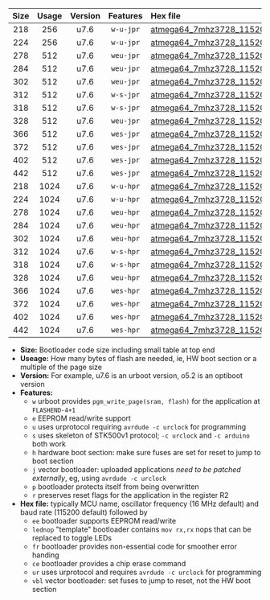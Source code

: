 |Size|Usage|Version|Features|Hex file|
|:-:|:-:|:-:|:-:|:--|
|218|256|u7.6|`w-u-jpr`|[atmega64_7mhz3728_115200bps_ur_vbl.hex](https://raw.githubusercontent.com/stefanrueger/urboot/main/atmega64_7mhz3728_115200bps_ur_vbl.hex)|
|224|256|u7.6|`w-u-jpr`|[atmega64_7mhz3728_115200bps_lednop_ur_vbl.hex](https://raw.githubusercontent.com/stefanrueger/urboot/main/atmega64_7mhz3728_115200bps_lednop_ur_vbl.hex)|
|278|512|u7.6|`weu-jpr`|[atmega64_7mhz3728_115200bps_ee_ur_vbl.hex](https://raw.githubusercontent.com/stefanrueger/urboot/main/atmega64_7mhz3728_115200bps_ee_ur_vbl.hex)|
|284|512|u7.6|`weu-jpr`|[atmega64_7mhz3728_115200bps_ee_lednop_ur_vbl.hex](https://raw.githubusercontent.com/stefanrueger/urboot/main/atmega64_7mhz3728_115200bps_ee_lednop_ur_vbl.hex)|
|302|512|u7.6|`weu-jpr`|[atmega64_7mhz3728_115200bps_ee_lednop_fr_ur_vbl.hex](https://raw.githubusercontent.com/stefanrueger/urboot/main/atmega64_7mhz3728_115200bps_ee_lednop_fr_ur_vbl.hex)|
|312|512|u7.6|`w-s-jpr`|[atmega64_7mhz3728_115200bps_vbl.hex](https://raw.githubusercontent.com/stefanrueger/urboot/main/atmega64_7mhz3728_115200bps_vbl.hex)|
|318|512|u7.6|`w-s-jpr`|[atmega64_7mhz3728_115200bps_lednop_vbl.hex](https://raw.githubusercontent.com/stefanrueger/urboot/main/atmega64_7mhz3728_115200bps_lednop_vbl.hex)|
|328|512|u7.6|`weu-jpr`|[atmega64_7mhz3728_115200bps_ee_lednop_fr_ce_ur_vbl.hex](https://raw.githubusercontent.com/stefanrueger/urboot/main/atmega64_7mhz3728_115200bps_ee_lednop_fr_ce_ur_vbl.hex)|
|366|512|u7.6|`wes-jpr`|[atmega64_7mhz3728_115200bps_ee_vbl.hex](https://raw.githubusercontent.com/stefanrueger/urboot/main/atmega64_7mhz3728_115200bps_ee_vbl.hex)|
|372|512|u7.6|`wes-jpr`|[atmega64_7mhz3728_115200bps_ee_lednop_vbl.hex](https://raw.githubusercontent.com/stefanrueger/urboot/main/atmega64_7mhz3728_115200bps_ee_lednop_vbl.hex)|
|402|512|u7.6|`wes-jpr`|[atmega64_7mhz3728_115200bps_ee_lednop_fr_vbl.hex](https://raw.githubusercontent.com/stefanrueger/urboot/main/atmega64_7mhz3728_115200bps_ee_lednop_fr_vbl.hex)|
|442|512|u7.6|`wes-jpr`|[atmega64_7mhz3728_115200bps_ee_lednop_fr_ce_vbl.hex](https://raw.githubusercontent.com/stefanrueger/urboot/main/atmega64_7mhz3728_115200bps_ee_lednop_fr_ce_vbl.hex)|
|218|1024|u7.6|`w-u-hpr`|[atmega64_7mhz3728_115200bps_ur.hex](https://raw.githubusercontent.com/stefanrueger/urboot/main/atmega64_7mhz3728_115200bps_ur.hex)|
|224|1024|u7.6|`w-u-hpr`|[atmega64_7mhz3728_115200bps_lednop_ur.hex](https://raw.githubusercontent.com/stefanrueger/urboot/main/atmega64_7mhz3728_115200bps_lednop_ur.hex)|
|278|1024|u7.6|`weu-hpr`|[atmega64_7mhz3728_115200bps_ee_ur.hex](https://raw.githubusercontent.com/stefanrueger/urboot/main/atmega64_7mhz3728_115200bps_ee_ur.hex)|
|284|1024|u7.6|`weu-hpr`|[atmega64_7mhz3728_115200bps_ee_lednop_ur.hex](https://raw.githubusercontent.com/stefanrueger/urboot/main/atmega64_7mhz3728_115200bps_ee_lednop_ur.hex)|
|302|1024|u7.6|`weu-hpr`|[atmega64_7mhz3728_115200bps_ee_lednop_fr_ur.hex](https://raw.githubusercontent.com/stefanrueger/urboot/main/atmega64_7mhz3728_115200bps_ee_lednop_fr_ur.hex)|
|312|1024|u7.6|`w-s-hpr`|[atmega64_7mhz3728_115200bps.hex](https://raw.githubusercontent.com/stefanrueger/urboot/main/atmega64_7mhz3728_115200bps.hex)|
|318|1024|u7.6|`w-s-hpr`|[atmega64_7mhz3728_115200bps_lednop.hex](https://raw.githubusercontent.com/stefanrueger/urboot/main/atmega64_7mhz3728_115200bps_lednop.hex)|
|328|1024|u7.6|`weu-hpr`|[atmega64_7mhz3728_115200bps_ee_lednop_fr_ce_ur.hex](https://raw.githubusercontent.com/stefanrueger/urboot/main/atmega64_7mhz3728_115200bps_ee_lednop_fr_ce_ur.hex)|
|366|1024|u7.6|`wes-hpr`|[atmega64_7mhz3728_115200bps_ee.hex](https://raw.githubusercontent.com/stefanrueger/urboot/main/atmega64_7mhz3728_115200bps_ee.hex)|
|372|1024|u7.6|`wes-hpr`|[atmega64_7mhz3728_115200bps_ee_lednop.hex](https://raw.githubusercontent.com/stefanrueger/urboot/main/atmega64_7mhz3728_115200bps_ee_lednop.hex)|
|402|1024|u7.6|`wes-hpr`|[atmega64_7mhz3728_115200bps_ee_lednop_fr.hex](https://raw.githubusercontent.com/stefanrueger/urboot/main/atmega64_7mhz3728_115200bps_ee_lednop_fr.hex)|
|442|1024|u7.6|`wes-hpr`|[atmega64_7mhz3728_115200bps_ee_lednop_fr_ce.hex](https://raw.githubusercontent.com/stefanrueger/urboot/main/atmega64_7mhz3728_115200bps_ee_lednop_fr_ce.hex)|

- **Size:** Bootloader code size including small table at top end
- **Useage:** How many bytes of flash are needed, ie, HW boot section or a multiple of the page size
- **Version:** For example, u7.6 is an urboot version, o5.2 is an optiboot version
- **Features:**
  + `w` urboot provides `pgm_write_page(sram, flash)` for the application at `FLASHEND-4+1`
  + `e` EEPROM read/write support
  + `u` uses urprotocol requiring `avrdude -c urclock` for programming
  + `s` uses skeleton of STK500v1 protocol; `-c urclock` and `-c arduino` both work
  + `h` hardware boot section: make sure fuses are set for reset to jump to boot section
  + `j` vector bootloader: uploaded applications *need to be patched externally*, eg, using `avrdude -c urclock`
  + `p` bootloader protects itself from being overwritten
  + `r` preserves reset flags for the application in the register R2
- **Hex file:** typically MCU name, oscillator frequency (16 MHz default) and baud rate (115200 default) followed by
  + `ee` bootloader supports EEPROM read/write
  + `lednop` "template" bootloader contains `mov rx,rx` nops that can be replaced to toggle LEDs
  + `fr` bootloader provides non-essential code for smoother error handing
  + `ce` bootloader provides a chip erase command
  + `ur` uses urprotocol and requires `avrdude -c urclock` for programming
  + `vbl` vector bootloader: set fuses to jump to reset, not the HW boot section
